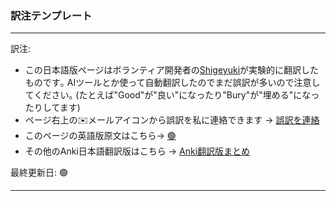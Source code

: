 

### 訳注テンプレート


----

訳注: 
* この日本語版ページはボランティア開発者の[Shigeyuki](http://patreon.com/Shigeyuki)が実験的に翻訳したものです｡ AIツールとか使って自動翻訳したのでまだ誤訳が多いので注意してください｡ (たとえば"Good"が"良い"になったり"Bury"が"埋める"になったりしてます)  
* ページ右上の✉️メールアイコンから誤訳を私に連絡できます →  [誤訳を連絡](https://forms.gle/FeBrhcgasYfYcQkZ7)
* このページの英語版原文はこちら→ [🟢](🟢)
* その他のAnki日本語翻訳版はこちら  → [Anki翻訳版まとめ](https://github.com/shigeyukey/Anki-Manuals-jp/)  

最終更新日: 🟢

----
